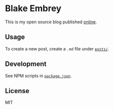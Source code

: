 # Blake Embrey

This is my open source blog published [online](http://blakeembrey.com).

## Usage

To create a new post, create a `.md` file under [`posts/`](./posts/).

## Development

See NPM scripts in [`package.json`](./package.json).

## License

MIT
